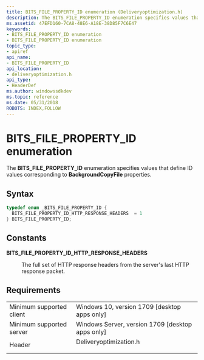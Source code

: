 ```yaml
---
title: BITS_FILE_PROPERTY_ID enumeration (Deliveryoptimization.h)
description: The BITS_FILE_PROPERTY_ID enumeration specifies values that define ID values corresponding to BackgroundCopyFile properties.
ms.assetid: 47EFD160-7CA8-48E6-A18E-38D85F7C6E47
keywords:
- BITS_FILE_PROPERTY_ID enumeration
- BITS_FILE_PROPERTY_ID enumeration
topic_type:
- apiref
api_name:
- BITS_FILE_PROPERTY_ID
api_location:
- deliveryoptimization.h
api_type:
- HeaderDef
ms.author: windowssdkdev
ms.topic: reference
ms.date: 05/31/2018
ROBOTS: INDEX,FOLLOW
---
```


# BITS_FILE_PROPERTY_ID enumeration

The **BITS_FILE_PROPERTY_ID** enumeration specifies values that define ID values corresponding to **BackgroundCopyFile** properties.

## Syntax


```C++
typedef enum _BITS_FILE_PROPERTY_ID { 
  BITS_FILE_PROPERTY_ID_HTTP_RESPONSE_HEADERS  = 1
} BITS_FILE_PROPERTY_ID;
```



## Constants

<dl> <dt>

<span id="BITS_FILE_PROPERTY_ID_HTTP_RESPONSE_HEADERS"></span><span id="bits_file_property_id_http_response_headers"></span>**BITS_FILE_PROPERTY_ID_HTTP_RESPONSE_HEADERS**
</dt> <dd>

The full set of HTTP response headers from the server's last HTTP response packet.

</dd> </dl>

## Requirements



|                                     |                                                                                                   |
|-------------------------------------|---------------------------------------------------------------------------------------------------|
| Minimum supported client<br/> | Windows 10, version 1709 \[desktop apps only\]<br/>                                         |
| Minimum supported server<br/> | Windows Server, version 1709 \[desktop apps only\]<br/>                                     |
| Header<br/>                   | <dl> <dt>Deliveryoptimization.h</dt> </dl> |



 

 





